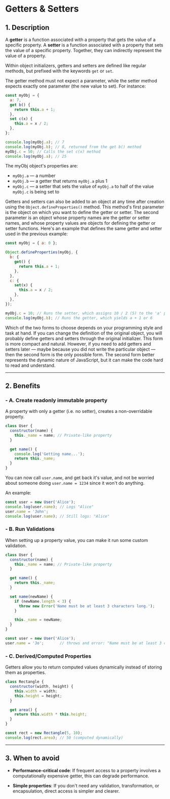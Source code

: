 # Getters & Setters

## 1. Description

A **getter** is a function associated with a property that gets the value of a specific property. A **setter** is a function associated with a property that sets the value of a specific property. Together, they can indirectly represent the value of a property.

Within object initializers, getters and setters are defined like regular methods, but prefixed with the keywords `get` or `set`.

The getter method must not expect a parameter, while the setter method expects exactly one parameter (the new value to set). For instance:

```js
const myObj = {
  a: 7,
  get b() {
    return this.a + 1;
  },
  set c(x) {
    this.a = x / 2;
  },
};

console.log(myObj.a); // 7
console.log(myObj.b); // 8, returned from the get b() method
myObj.c = 50; // Calls the set c(x) method
console.log(myObj.a); // 25
```

The myObj object's properties are:

- `myObj.a` — a number
- `myObj.b` — a getter that returns `myObj.a` plus 1
- `myObj.c` — a setter that sets the value of `myObj.a` to half of the value `myObj.c` is being set to

Getters and setters can also be added to an object at any time after creation using the `Object.defineProperties()` method. This method's first parameter is the object on which you want to define the getter or setter. The second parameter is an object whose property names are the getter or setter names, and whose property values are objects for defining the getter or setter functions. Here's an example that defines the same getter and setter used in the previous example:

```js
const myObj = { a: 0 };

Object.defineProperties(myObj, {
  b: {
    get() {
      return this.a + 1;
    },
  },
  c: {
    set(x) {
      this.a = x / 2;
    },
  },
});

myObj.c = 10; // Runs the setter, which assigns 10 / 2 (5) to the 'a' property
console.log(myObj.b); // Runs the getter, which yields a + 1 or 6
```

Which of the two forms to choose depends on your programming style and task at hand. If you can change the definition of the original object, you will probably define getters and setters through the original initializer. This form is more compact and natural. However, if you need to add getters and setters later — maybe because you did not write the particular object — then the second form is the only possible form. The second form better represents the dynamic nature of JavaScript, but it can make the code hard to read and understand.

---

## 2. Benefits

### - A. Create readonly immutable property

A property with only a getter (i.e. no setter), creates a non-overridable property.

```js
class User {
  constructor(name) {
    this._name = name; // Private-like property
  }

  get name() {
    console.log('Getting name...');
    return this._name;
  }
}
```

You can now call `user.name`, and get back it's value, and not be worried about someone doing `user.name = 1234` since it won't do anything.

An example:

```js
const user = new User('Alice');
console.log(user.name); // Logs "Alice"
user.name = 'John';
console.log(user.name); // Still logs: "Alice"
```

### - B. Run Validations

When setting up a property value, you can make it run some custom validation.

```js
class User {
  constructor(name) {
    this._name = name; // Private-like property
  }

  get name() {
    return this._name;
  }

  set name(newName) {
    if (newName.length < 3) {
      throw new Error('Name must be at least 3 characters long.');
    }

    this._name = newName;
  }
}

const user = new User('Alice');
user.name = 'Jo';       // throws and error: "Name must be at least 3 characters long."
```

### - C. Derived/Computed Properties

Getters allow you to return computed values dynamically instead of storing them as properties.

```js
class Rectangle {
  constructor(width, height) {
    this.width = width;
    this.height = height;
  }

  get area() {
    return this.width * this.height;
  }
}

const rect = new Rectangle(5, 10);
console.log(rect.area); // 50 (computed dynamically)
```

---

## 3. When to avoid

- **Performance-critical code**: If frequent access to a property involves a computationally expensive getter, this can degrade performance.

- **Simple properties**: If you don't need any validation, transformation, or encapsulation, direct access is simpler and clearer.
